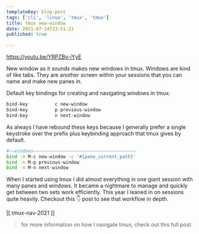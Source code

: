 ```yaml
---
templateKey: blog-post
tags: ['cli', 'linux', 'tmux', 'tmux']
title: tmux new-window
date: 2021-07-24T23:51:21
published: true

---
```


<https://youtu.be/YRPZBv-iYyE>

New window as it sounds makes new windows in tmux.  Windows are kind of like
tabs.  They are another screen within your sessions that you can name and make
new panes in.

Default key bindings for creating and navigating windows in tmux.

``` bash
bind-key          c new-window
bind-key          p previous-window
bind-key          n next-window
```

As always I have rebound these keys because I generally prefer a single
keystroke over the prefix plus keybinding approach that tmux gives by default.

``` bash
#――windows――――――――――――――――――――――――――――――――――――――
bind -n M-c new-window -c '#{pane_current_path}'
bind -n M-p previous-window
bind -n M-n next-window
```

When I started using tmux I did almost everything in one giant session with
many panes and windows.  It became a nightmare to manage and quickly get
between two sets work efficiently.  This year I leaned in on sessions quite
heavily.  Checkout this 👇 post to see that workflow in depth.

[[ tmux-nav-2021 ]]

> for more information on how I navigate tmux, check out this full post
